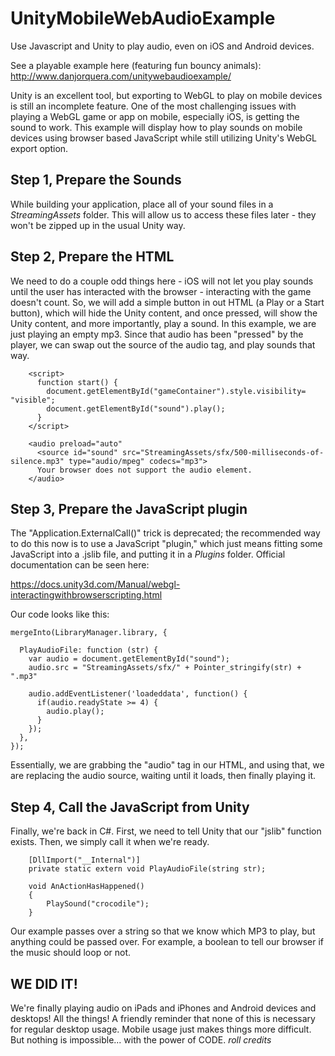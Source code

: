 # UnityMobileWebAudioExample
Use Javascript and Unity to play audio, even on iOS and Android devices.

See a playable example here (featuring fun bouncy animals): http://www.danjorquera.com/unitywebaudioexample/

Unity is an excellent tool, but exporting to WebGL to play on mobile devices is still an incomplete feature. One of the most challenging issues with playing a WebGL game or app on mobile, especially iOS, is getting the sound to work. This example will display how to play sounds on mobile devices using browser based JavaScript while still utilizing Unity's WebGL export option.

## Step 1, Prepare the Sounds

While building your application, place all of your sound files in a *StreamingAssets* folder. This will allow us to access these files later - they won't be zipped up in the usual Unity way.

## Step 2, Prepare the HTML

We need to do a couple odd things here - iOS will not let you play sounds until the user has interacted with the browser - interacting with the game doesn't count. So, we will add a simple button in out HTML (a Play or a Start button), which will hide the Unity content, and once pressed, will show the Unity content, and more importantly, play a sound. In this example, we are just playing an empty mp3. Since that audio has been "pressed" by the player, we can swap out the source of the audio tag, and play sounds that way.

```
    <script>
      function start() {
        document.getElementById("gameContainer").style.visibility= "visible";
        document.getElementById("sound").play();
      }
    </script>
    
    <audio preload="auto"
      <source id="sound" src="StreamingAssets/sfx/500-milliseconds-of-silence.mp3" type="audio/mpeg" codecs="mp3">
      Your browser does not support the audio element.
    </audio>
```

## Step 3, Prepare the JavaScript plugin

The "Application.ExternalCall()" trick is deprecated; the recommended way to do this now is to use a JavaScript "plugin," which just means fitting some JavaScript into a .jslib file, and putting it in a *Plugins* folder. Official documentation can be seen here:

https://docs.unity3d.com/Manual/webgl-interactingwithbrowserscripting.html

Our code looks like this:

```
mergeInto(LibraryManager.library, {

  PlayAudioFile: function (str) {
    var audio = document.getElementById("sound");
    audio.src = "StreamingAssets/sfx/" + Pointer_stringify(str) + ".mp3"

    audio.addEventListener('loadeddata', function() {
      if(audio.readyState >= 4) {
        audio.play();
      }
    });
  },
});
```

Essentially, we are grabbing the "audio" tag in our HTML, and using that, we are replacing the audio source, waiting until it loads, then finally playing it.

## Step 4, Call the JavaScript from Unity

Finally, we're back in C#. First, we need to tell Unity that our "jslib" function exists. Then, we simply call it when we're ready.

```
    [DllImport("__Internal")]
    private static extern void PlayAudioFile(string str);
    
    void AnActionHasHappened()
    {
        PlaySound("crocodile");
    }
```

Our example passes over a string so that we know which MP3 to play, but anything could be passed over. For example, a boolean to tell our browser if the music should loop or not.

## WE DID IT!

We're finally playing audio on iPads and iPhones and Android devices and desktops! All the things! A friendly reminder that none of this is necessary for regular desktop usage. Mobile usage just makes things more difficult. But nothing is impossible... with the power of CODE. *roll credits*
